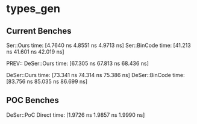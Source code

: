 # types_gen

## Current Benches

Ser::Ours               time:   [4.7640 ns 4.8551 ns 4.9713 ns]
Ser::BinCode            time:   [41.213 ns 41.601 ns 42.019 ns]

PREV:: DeSer::Ours             time:   [67.305 ns 67.813 ns 68.436 ns]

DeSer::Ours             time:   [73.341 ns 74.314 ns 75.386 ns]
DeSer::BinCode          time:   [83.756 ns 85.035 ns 86.699 ns]


## POC Benches

DeSer::PoC Direct       time:   [1.9726 ns 1.9857 ns 1.9990 ns]

